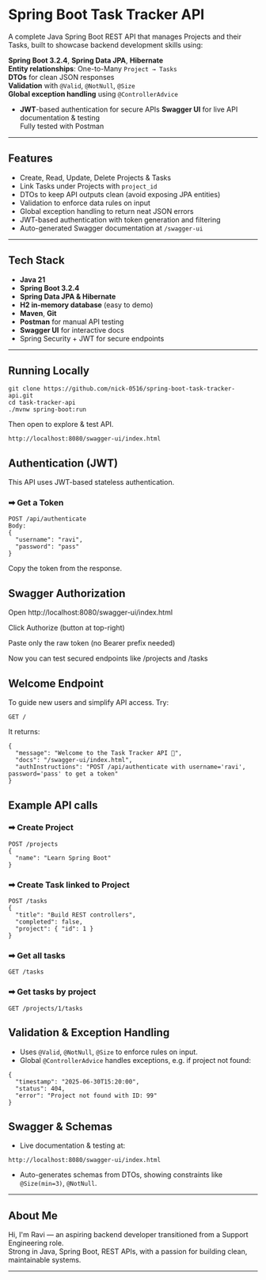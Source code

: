 # Spring Boot Task Tracker API

A complete Java Spring Boot REST API that manages Projects and their Tasks, built to showcase backend development skills using:

**Spring Boot 3.2.4**, **Spring Data JPA**, **Hibernate**  
**Entity relationships**: One-to-Many `Project → Tasks`  
**DTOs** for clean JSON responses  
**Validation** with `@Valid`, `@NotNull`, `@Size`  
**Global exception handling** using `@ControllerAdvice`  
- **JWT**-based authentication for secure APIs 
**Swagger UI** for live API documentation & testing  
Fully tested with Postman

---

## Features

- Create, Read, Update, Delete Projects & Tasks
- Link Tasks under Projects with `project_id`
- DTOs to keep API outputs clean (avoid exposing JPA entities)
- Validation to enforce data rules on input
- Global exception handling to return neat JSON errors
- JWT-based authentication with token generation and filtering  
- Auto-generated Swagger documentation at `/swagger-ui`

---

## Tech Stack

- **Java 21**
- **Spring Boot 3.2.4**
- **Spring Data JPA & Hibernate**
- **H2 in-memory database** (easy to demo)
- **Maven**, **Git**
- **Postman** for manual API testing
- **Swagger UI** for interactive docs
- Spring Security + JWT for secure endpoints 

---

## Running Locally

```
git clone https://github.com/nick-0516/spring-boot-task-tracker-api.git
cd task-tracker-api
./mvnw spring-boot:run
```

Then open to explore & test API.

```
http://localhost:8080/swagger-ui/index.html
```

## Authentication (JWT)
This API uses JWT-based stateless authentication.

### ➡ Get a Token
```
POST /api/authenticate
Body:
{
  "username": "ravi",
  "password": "pass"
}
```
Copy the token from the response.

## Swagger Authorization
Open http://localhost:8080/swagger-ui/index.html

Click Authorize (button at top-right)

Paste only the raw token (no Bearer prefix needed)

Now you can test secured endpoints like /projects and /tasks

## Welcome Endpoint
To guide new users and simplify API access.
Try:

```
GET /
```
It returns:

```
{
  "message": "Welcome to the Task Tracker API 👋",
  "docs": "/swagger-ui/index.html",
  "authInstructions": "POST /api/authenticate with username='ravi', password='pass' to get a token"
}
```

## Example API calls

### ➡ Create Project
```
POST /projects
{
  "name": "Learn Spring Boot"
}
```

### ➡ Create Task linked to Project
```
POST /tasks
{
  "title": "Build REST controllers",
  "completed": false,
  "project": { "id": 1 }
}
```

### ➡ Get all tasks
```
GET /tasks
```

### ➡ Get tasks by project
```
GET /projects/1/tasks
```


## Validation & Exception Handling

- Uses `@Valid`, `@NotNull`, `@Size` to enforce rules on input.
- Global `@ControllerAdvice` handles exceptions, e.g. if project not found:

```
{
  "timestamp": "2025-06-30T15:20:00",
  "status": 404,
  "error": "Project not found with ID: 99"
}
```

## Swagger & Schemas

- Live documentation & testing at:

```
http://localhost:8080/swagger-ui/index.html
```

- Auto-generates schemas from DTOs, showing constraints like `@Size(min=3)`, `@NotNull`.

---

## About Me

Hi, I'm Ravi — an aspiring backend developer transitioned from a Support Engineering role.  
Strong in Java, Spring Boot, REST APIs, with a passion for building clean, maintainable systems.

---

